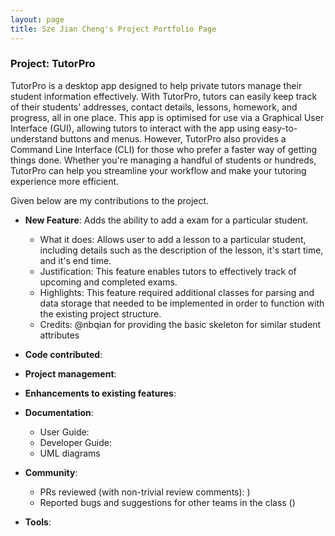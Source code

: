```yaml
---
layout: page
title: Sze Jian Cheng's Project Portfolio Page
---
```


### Project: TutorPro

TutorPro is a desktop app designed to help private tutors manage their student information effectively. With TutorPro, tutors can easily keep track of their students' addresses, contact details, lessons, homework, and progress, all in one place. This app is optimised for use via a Graphical User Interface (GUI), allowing tutors to interact with the app using easy-to-understand buttons and menus. However, TutorPro also provides a Command Line Interface (CLI) for those who prefer a faster way of getting things done. Whether you're managing a handful of students or hundreds, TutorPro can help you streamline your workflow and make your tutoring experience more efficient.

Given below are my contributions to the project.

* **New Feature**: Adds the ability to add a exam for a particular student.
    - What it does: Allows user to add a lesson to a particular student, including details such as the description of 
      the 
      lesson, it's start time, and it's end time.
    - Justification: This feature enables tutors to effectively track of upcoming and completed exams.
    - Highlights: This feature required additional classes for parsing and data storage that needed to be 
      implemented in order to function with the existing project structure. 
    - Credits: @nbqian for providing the basic skeleton for similar student attributes
    

* **Code contributed**:

* **Project management**:

* **Enhancements to existing features**:

* **Documentation**:
    * User Guide:
    * Developer Guide:
    * UML diagrams

* **Community**:
    * PRs reviewed (with non-trivial review comments): )
    * Reported bugs and suggestions for other teams in the class ()

* **Tools**:
